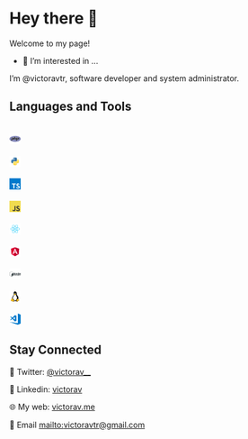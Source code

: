# Hey there 👋 
Welcome to my page!
- 👀 I’m interested in ...

I’m @victoravtr, software developer and system administrator.

## Languages and Tools
<code>
<img height="20" src="https://raw.githubusercontent.com/github/explore/e15411113191afd939a6c8be9e71f270c98674e3/topics/php/php.png">

<img height="20" src="https://raw.githubusercontent.com/github/explore/e15411113191afd939a6c8be9e71f270c98674e3/topics/python/python.png">

<img height="20" src="https://github.com/github/explore/blob/e15411113191afd939a6c8be9e71f270c98674e3/topics/typescript/typescript.png?raw=true">

<img height="20" src="https://github.com/github/explore/blob/e15411113191afd939a6c8be9e71f270c98674e3/topics/javascript/javascript.png?raw=true">

<img height="20" src="https://github.com/github/explore/blob/e15411113191afd939a6c8be9e71f270c98674e3/topics/react/react.png?raw=true">

<img height="20" src="https://github.com/github/explore/blob/e15411113191afd939a6c8be9e71f270c98674e3/topics/angular/angular.png?raw=true">

<img height="20" src="https://github.com/github/explore/blob/e15411113191afd939a6c8be9e71f270c98674e3/topics/bash/bash.png?raw=true">

<img height="20" src="https://github.com/github/explore/blob/e15411113191afd939a6c8be9e71f270c98674e3/topics/linux/linux.png?raw=true">

<img height="20" src="https://github.com/github/explore/blob/e15411113191afd939a6c8be9e71f270c98674e3/topics/visual-studio-code/visual-studio-code.png?raw=true">
</code>

## Stay Connected
💬 Twitter: [@victorav__](https://twitter.com/victorav__)

💼 Linkedin: [victorav](https://linkedin)

🌐 My web: [victorav.me](https://victorav.me)

📧 Email [mailto:victoravtr@gmail.com](victoravtr@gmail.com)
